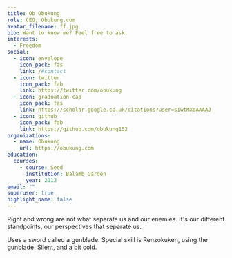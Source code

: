 ```yaml
---
title: Ob Obukung
role: CEO, Obukung.com
avatar_filename: ff.jpg
bio: Want to know me? Feel free to ask.
interests:
  - Freedom
social:
  - icon: envelope
    icon_pack: fas
    link: /#contact
  - icon: twitter
    icon_pack: fab
    link: https://twitter.com/obukung
  - icon: graduation-cap
    icon_pack: fas
    link: https://scholar.google.co.uk/citations?user=sIwtMXoAAAAJ
  - icon: github
    icon_pack: fab
    link: https://github.com/obukung152
organizations:
  - name: Obukung
    url: https://obukung.com
education:
  courses:
    - course: Seed
      institution: Balamb Garden
      year: 2012
email: ""
superuser: true
highlight_name: false
---
```

Right and wrong are not what separate us and our enemies. It's our different standpoints, our perspectives that separate us.



Uses a sword called a gunblade. Special skill is Renzokuken, using the gunblade. Silent, and a bit cold.